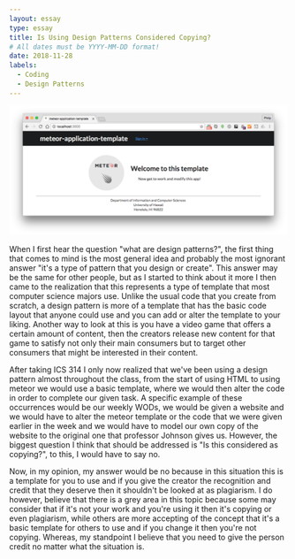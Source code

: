 ```yaml
---
layout: essay
type: essay
title: Is Using Design Patterns Considered Copying?
# All dates must be YYYY-MM-DD format!
date: 2018-11-28
labels:
  - Coding
  - Design Patterns
---
```

<div class="ui image">
  <img src="images/designpt.png">
</div>

When I first hear the question "what are design patterns?", the first thing that comes to mind is the most general idea and probably the most ignorant answer "it's a type of pattern that you design or create". This answer may be the same for other people, but as I started to think about it more I then came to the realization that this represents a type of template that most computer science majors use. Unlike the usual code that you create from scratch, a design pattern is more of a template that has the basic code layout that anyone could use and you can add or alter the template to your liking. Another way to look at this is you have a video game that offers a certain amount of content, then the creators release new content for that game to satisfy not only their main consumers but to target other consumers that might be interested in their content. 

After taking ICS 314 I only now realized that we've been using a design pattern almost throughout the class, from the start of using HTML to using meteor we would use a basic template, where we would then alter the code in order to complete our given task. A specific example of these occurrences would be our weekly WODs, we would be given a website and we would have to alter the meteor template or the code that we were given earlier in the week and we would have to model our own copy of the website to the original one that professor Johnson gives us. However, the biggest question I think that should be addressed is "Is this considered as copying?", to this, I would have to say no.

Now, in my opinion, my answer would be no because in this situation this is a template for you to use and if you give the creator the recognition and credit that they deserve then it shouldn't be looked at as plagiarism. I do however, believe that there is a grey area in this topic because some may consider that if it's not your work and you're using it then it's copying or even plagiarism, while others are more accepting of the concept that it's a basic template for others to use and if you change it then you're not copying. Whereas, my standpoint I believe that you need to give the person credit no matter what the situation is.
